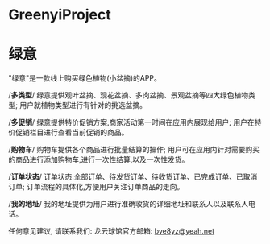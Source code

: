 # GreenyiProject
# 绿意

  "绿意"是一款线上购买绿色植物(小盆摘)的APP。
  
  /**多类型**/
  绿意提供观叶盆摘、观花盆摘、多肉盆摘、景观盆摘等四大绿色植物类型;
  用户就植物类型进行有针对的挑选盆摘。
  
  /**多促销**/
  绿意提供特价促销方案,商家活动第一时间在应用内展现给用户;
  用户在特价促销栏目进行查看当前促销的商品。
  
  /**购物车**/
  购物车提供各个商品进行批量结算的操作;
  用户可在应用内针对需要购买的商品进行添加购物车,进行一次性结算,以及一次性发货。

  /**订单状态**/
  订单状态:全部订单、待发货订单、待收货订单、已完成订单、已取消订单;
  订单流程的具体化,方便用户关注订单商品的走向。
  
  /**我的地址**/
  我的地址提供为用户进行准确收货的详细地址和联系人以及联系人电话。
  
  任何意见建议, 请联系我们: 
  龙云球馆官方邮箱: bve8yz@yeah.net
